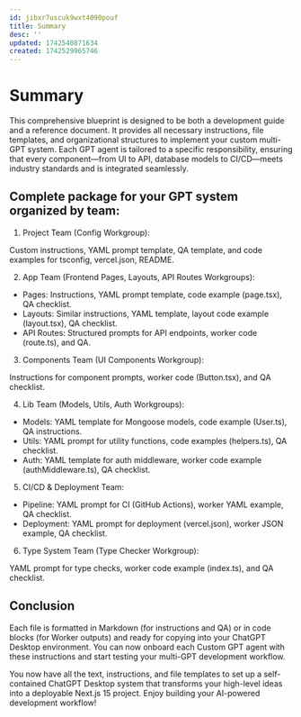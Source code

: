 ```yaml
---
id: jibxr7uscuk9wxt4090pouf
title: Summary
desc: ''
updated: 1742540871634
created: 1742529965746
---
```

# Summary

This comprehensive blueprint is designed to be both a development guide and a reference document. It provides all necessary instructions, file templates, and organizational structures to implement your custom multi-GPT system. Each GPT agent is tailored to a specific responsibility, ensuring that every component—from UI to API, database models to CI/CD—meets industry standards and is integrated seamlessly.

## Complete package for your GPT system organized by team:

1. Project Team (Config Workgroup):

Custom instructions, YAML prompt template, QA template, and code examples for tsconfig, vercel.json, README.

2. App Team (Frontend Pages, Layouts, API Routes Workgroups):

- Pages: Instructions, YAML prompt template, code example (page.tsx), QA checklist.
- Layouts: Similar instructions, YAML template, layout code example (layout.tsx), QA checklist.
- API Routes: Structured prompts for API endpoints, worker code (route.ts), and QA.

3. Components Team (UI Components Workgroup):

Instructions for component prompts, worker code (Button.tsx), and QA checklist.

4. Lib Team (Models, Utils, Auth Workgroups):

- Models: YAML template for Mongoose models, code example (User.ts), QA instructions.
- Utils: YAML prompt for utility functions, code examples (helpers.ts), QA checklist.
- Auth: YAML template for auth middleware, worker code example (authMiddleware.ts), 
QA checklist.

5. CI/CD & Deployment Team:

- Pipeline: YAML prompt for CI (GitHub Actions), worker YAML example, QA checklist.
- Deployment: YAML prompt for deployment (vercel.json), worker JSON example, QA checklist.

6. Type System Team (Type Checker Workgroup):

YAML prompt for type checks, worker code example (index.ts), and QA checklist.

## Conclusion

Each file is formatted in Markdown (for instructions and QA) or in code blocks (for Worker outputs) and ready for copying into your ChatGPT Desktop environment. You can now onboard each Custom GPT agent with these instructions and start testing your multi-GPT development workflow.

You now have all the text, instructions, and file templates to set up a self-contained ChatGPT Desktop system that transforms your high-level ideas into a deployable Next.js 15 project. Enjoy building your AI-powered development workflow!

